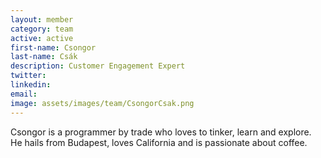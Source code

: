 ```yaml
---
layout: member
category: team
active: active
first-name: Csongor
last-name: Csák
description: Customer Engagement Expert
twitter:
linkedin:
email:
image: assets/images/team/CsongorCsak.png
---
```

Csongor is a programmer by trade who loves to tinker, learn and explore. He hails from Budapest, loves California and is passionate about coffee.
